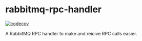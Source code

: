 # rabbitmq-rpc-handler

[![codecov](https://codecov.io/gh/ErizO1/rabbitmq-rpc-handler/branch/main/graph/badge.svg)](https://codecov.io/gh/ErizO1/rabbitmq-rpc-handler)

A RabbitMQ RPC handler to make and reicive RPC calls easier.
